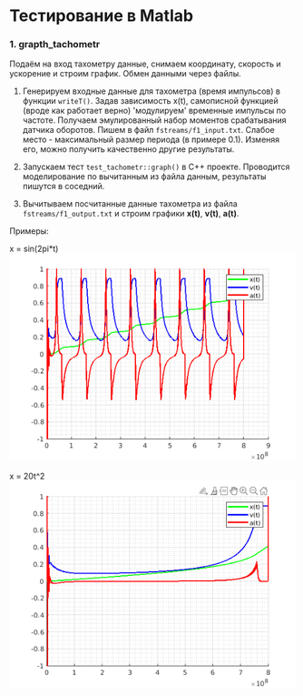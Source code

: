 # Тестирование в Matlab

### 1. grapth_tachometr
Подаём на вход тахометру данные, снимаем координату,
скорость и ускорение и строим график. Обмен данными через файлы.

1. Генерируем входные данные для тахометра 
(время импульсов) в функции `writeT()`. Задав
зависимость x(t), самописной функцией (вроде как работает верно)
'модулируем' временные импульсы по частоте. Получаем
эмулированный набор моментов срабатывания
датчика оборотов. Пишем в файл `fstreams/f1_input.txt`. Слабое место - 
максимальный размер периода (в примере 0.1). 
Изменяя его, можно получить качественно другие результаты.

2. Запускаем тест `test_tachometr::graph()` в С++ проекте.
Проводится моделирование по вычитанным из файла данным, 
результаты пишутся в соседний.

3. Вычитываем посчитанные данные тахометра из файла `fstreams/f1_output.txt`
и строим графики **x(t)**, **v(t)**, **a(t)**.

Примеры:

x = sin(2pi*t)
![sin](images/matlab_tachometr_sin.png)

x = 20t^2
![x^2](images/matlab_tachometr_x2.png)

